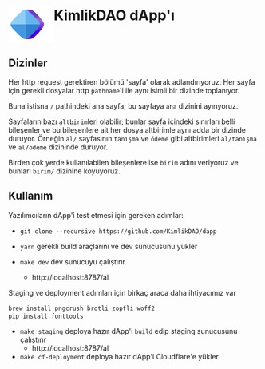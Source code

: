 <h1><img src="birim/logo.svg" align="top">KimlikDAO dApp'ı</a></h1>

## Dizinler
Her http request gerektiren bölümü 'sayfa' olarak adlandırıyoruz.
Her sayfa için gerekli dosyalar http `pathname`'i ile aynı isimli
bir dizinde toplanıyor.

Buna istisna `/` pathindeki ana sayfa; bu sayfaya `ana` dizinini
ayırıyoruz.

Sayfaların bazı `altbirim`leri olabilir; bunlar sayfa içindeki sınırları belli
bileşenler ve bu bileşenlere ait her dosya altbirimle aynı adda bir dizinde
duruyor. Örneğin `al/` sayfasının `tanışma` ve `ödeme` gibi altbirimleri
`al/tanışma` ve `al/ödeme` dizininde duruyor.

Birden çok yerde kullanılabilen bileşenlere ise `birim` adını
veriyoruz ve bunları `birim/` dizinine koyuyoruz.

## Kullanım
Yazılımcıların dApp'i test etmesi için gereken adımlar:
- `git clone --recursive https://github.com/KimlikDAO/dapp`

- `yarn` gerekli build araçlarını ve dev sunucusunu yükler

- `make dev` dev sunucuyu çalıştırır.
    - http://localhost:8787/al

Staging ve deployment adımları için birkaç araca daha ihtiyacımız var
```shell
brew install pngcrush brotli zopfli woff2
pip install fonttools
```
- `make staging` deploya hazır dApp'i `build` edip staging sunucusunu
   çalıştırır
    - http://localhost:8787/al
- `make cf-deployment` deploya hazır dApp'i Cloudflare'e yükler
